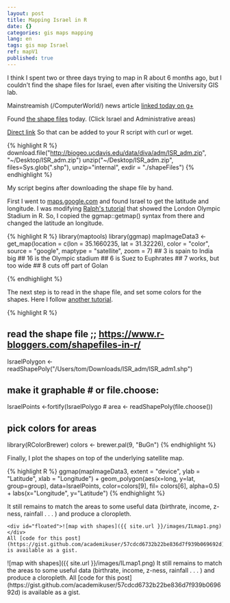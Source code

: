 ```yaml
---
layout: post
title: Mapping Israel in R
date: {}
categories: gis maps mapping
lang: en
tags: gis map Israel
ref: mapV1
published: true
---
```


I think I spent two or three days trying to map in R about 6 months ago, but I couldn't find the shape files for Israel, even after visiting the 
University GIS lab.

Mainstreamish (/ComputerWorld/) news article [linked today on g+](https://plus.google.com/+SharonMachlis/posts/Zs9w68j9KHc) 

Found [the shape files](http://www.diva-gis.org/gdata) today.
(Click Israel and Administrative areas)

[Direct link](http://biogeo.ucdavis.edu/data/diva/adm/ISR_adm.zip)
So that can be added to your R script with curl or wget.

{% highlight R %}
download.file("http://biogeo.ucdavis.edu/data/diva/adm/ISR_adm.zip", 
              "~/Desktop/ISR_adm.zip")
unzip("~/Desktop/ISR_adm.zip", files=Sys.glob(".shp"),
      unzip="internal",       exdir = "./shapeFiles")
{% endhighlight %}

My script begins after downloading the shape file by hand.

First I went to [maps.google.com](maps.google.com) and found Israel to get the latitude and longitude.
I was modifying [Ralph's tutorial](https://www.r-bloggers.com/google-maps-and-ggmap/) that showed the London Olympic Stadium in R.
So, I copied the ggmap::getmap() syntax from there and changed the latitude an longitude.

{% highlight R %}
library(maptools)
library(ggmap)
mapImageData3 <- get_map(location = c(lon = 35.1660235,
                                      lat = 31.32226),
                         color    = "color",
                         source   = "google",
                         maptype  = "satellite",
                         zoom     = 7)  ## 3 is spain to India big
                                        ## 16 is the Olympic stadium
                                        ## 6 is  Suez to Euphrates
                                        ## 7 works, but too wide
                                        ## 8 cuts off part of Golan

{% endhighlight %}

The next step is to read in the shape file, and set some colors for the shapes. 
Here I follow [another tutorial](https://www.r-bloggers.com/shapefiles-in-r/).

{% highlight R %}
## read the shape file         ;;  https://www.r-bloggers.com/shapefiles-in-r/
IsraelPolygon <- readShapePoly("/Users/tom/Downloads/ISR_adm/ISR_adm1.shp")
## make it graphable                   # or file.choose:
IsraelPoints <-fortify(IsraelPolygo    # area <- readShapePoly(file.choose())
## pick colors for areas
library(RColorBrewer)
colors <- brewer.pal(9, "BuGn")
{% endhighlight %}

Finally, I plot the shapes on top of the underlying satellite map.

{% highlight R %}
ggmap(mapImageData3,
    extent = "device",
    ylab = "Latitude",
    xlab = "Longitude") +
  geom_polygon(aes(x=long,
                   y=lat,
                   group=group),
               data=IsraelPoints,
               color=colors[9],
               fil=  colors[6],
               alpha=0.5) +
  labs(x="Longitude",
       y="Latitude")
{% endhighlight %}

<div id="container">   It still remains to match the areas to some useful data (birthrate, income, z-ness, rainfall . . . ) and produce a cloropleth.

    <div id="floated">![map with shapes]({{ site.url }}/images/ILmap1.png)</div>
    All [code for this post](https://gist.github.com/academikuser/57cdcd6732b22be836d7f939b069692d) is available as a gist.
</div>
![map with shapes]({{ site.url }}/images/ILmap1.png)
It still remains to match the areas to some useful data (birthrate, income, z-ness, rainfall . . . ) and produce a cloropleth. 
All [code for this post](https://gist.github.com/academikuser/57cdcd6732b22be836d7f939b069692d) is available as a gist.

